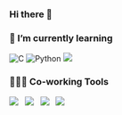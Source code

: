 ### Hi there 👋

<!--
**ssongmim/ssongmim** is a ✨ _special_ ✨ repository because its `README.md` (this file) appears on your GitHub profile.

Here are some ideas to get you started:

- 🔭 I’m currently working on ...
- 🌱 I’m currently learning ...
- 👯 I’m looking to collaborate on ...
- 🤔 I’m looking for help with ...
- 💬 Ask me about ...
- 📫 How to reach me: ...
- 😄 Pronouns: ...
- ⚡ Fun fact: ...
-->


### 🌱 I’m currently learning
![C](https://img.shields.io/static/v1?style=for-the-badge&message=C&color=222222&logo=C&logoColor=A8B9CC&label=)
![Python](https://img.shields.io/static/v1?style=for-the-badge&message=Python&color=3776AB&logo=Python&logoColor=FFFFFF&label=)
<img src="https://img.shields.io/badge/django-092E20?style=for-the-badge&logo=django&logoColor=white">

### 🧑‍🤝‍🧑 Co-working Tools 
<p>
  <img src="https://img.shields.io/badge/git-F34F29?style=flat&logo=git&logoColor=white" /> &nbsp
  <img src="https://img.shields.io/badge/GitHub-181717?style=flat&logo=GitHub&logoColor=white" /> &nbsp
  <img src="https://img.shields.io/badge/Notion-181717?style=flat&logo=Notion&logoColor=white" /> &nbsp
  <img src="https://img.shields.io/badge/Slack-4A154B?style=flat&logo=Slack&logoColor=white" />
</p>
<br><br>
